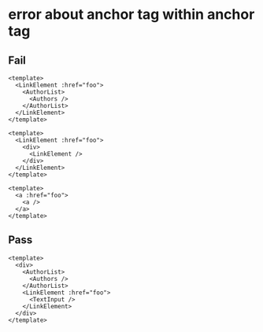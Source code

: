 # error about anchor tag within anchor tag


## Fail

```vue
<template>
  <LinkElement :href="foo">
    <AuthorList>
      <Authors />
    </AuthorList>
  </LinkElement>
</template>
```

```vue
<template>
  <LinkElement :href="foo">
    <div>
      <LinkElement />
    </div>
  </LinkElement>
</template>
```

```vue
<template>
  <a :href="foo">
    <a />
  </a>
</template>
```

## Pass

```vue
<template>
  <div>
    <AuthorList>
      <Authors />
    </AuthorList>
    <LinkElement :href="foo">
      <TextInput />
    </LinkElement>
  </div>
</template>
```
